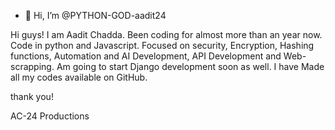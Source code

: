 - 👋 Hi, I’m @PYTHON-GOD-aadit24

Hi guys! I am Aadit Chadda. Been coding for almost more than an year now. Code in python and Javascript. Focused on security, Encryption, Hashing functions,
Automation and AI Development, API Development and Web-scrapping.
Am going to start Django development soon as well.
I have Made all my codes available on GitHub.
<!---
PYTHON-GOD-aadit24/PYTHON-GOD-aadit24 is a ✨ special ✨ repository because its `README.md` (this file) appears on your GitHub profile.
You can click the Preview link to take a look at your changes.
--->
thank you!

AC-24 Productions
